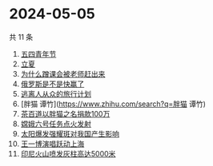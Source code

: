 # 2024-05-05

共 11 条

<!-- BEGIN ZHIHUSEARCH -->
<!-- 最后更新时间 Sun May 05 2024 18:07:56 GMT+0800 (China Standard Time) -->
1. [五四青年节](https://www.zhihu.com/search?q=五四青年节)
1. [立夏](https://www.zhihu.com/search?q=立夏)
1. [为什么蹭课会被老师赶出来](https://www.zhihu.com/search?q=为什么蹭课会被老师赶出来)
1. [俄罗斯是不是快赢了](https://www.zhihu.com/search?q=俄罗斯是不是快赢了)
1. [逃离人从众的旅行计划](https://www.zhihu.com/search?q=逃离人从众的旅行计划)
1. [胖猫 谭竹](https://www.zhihu.com/search?q=胖猫 谭竹)
1. [茶百道以胖猫之名捐款100万](https://www.zhihu.com/search?q=茶百道以胖猫之名捐款100万)
1. [嫦娥六号任务点火发射](https://www.zhihu.com/search?q=嫦娥六号任务点火发射)
1. [太阳爆发强耀斑对我国产生影响](https://www.zhihu.com/search?q=太阳爆发强耀斑对我国产生影响)
1. [王一博演唱跃动上海](https://www.zhihu.com/search?q=王一博演唱跃动上海)
1. [印尼火山喷发灰柱高达5000米](https://www.zhihu.com/search?q=印尼火山喷发灰柱高达5000米)
<!-- END ZHIHUSEARCH -->
